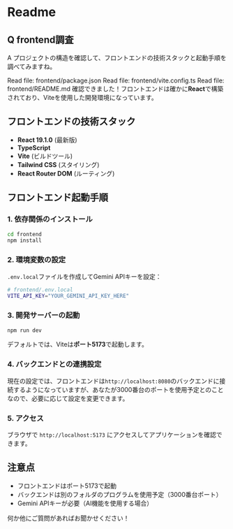 # Readme

## Q frontend調査

A
プロジェクトの構造を確認して、フロントエンドの技術スタックと起動手順を調べてみますね。

Read file: frontend/package.json
Read file: frontend/vite.config.ts
Read file: frontend/README.md
確認できました！フロントエンドは確かに**React**で構築されており、Viteを使用した開発環境になっています。

## フロントエンドの技術スタック
- **React 19.1.0** (最新版)
- **TypeScript**
- **Vite** (ビルドツール)
- **Tailwind CSS** (スタイリング)
- **React Router DOM** (ルーティング)

## フロントエンド起動手順

### 1. 依存関係のインストール
```bash
cd frontend
npm install
```

### 2. 環境変数の設定
`.env.local`ファイルを作成してGemini APIキーを設定：
```bash
# frontend/.env.local
VITE_API_KEY="YOUR_GEMINI_API_KEY_HERE"
```

### 3. 開発サーバーの起動
```bash
npm run dev
```

デフォルトでは、Viteは**ポート5173**で起動します。

### 4. バックエンドとの連携設定
現在の設定では、フロントエンドは`http://localhost:8080`のバックエンドに接続するようになっていますが、あなたが3000番台のポートを使用予定とのことなので、必要に応じて設定を変更できます。

### 5. アクセス
ブラウザで `http://localhost:5173` にアクセスしてアプリケーションを確認できます。

## 注意点
- フロントエンドはポート5173で起動
- バックエンドは別のフォルダのプログラムを使用予定（3000番台ポート）
- Gemini APIキーが必要（AI機能を使用する場合）

何か他にご質問があればお聞かせください！

